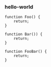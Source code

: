 ### hello-world

```
function Foo() {
    return;
}

function Bar()) {
    return;
}

function FooBar() {
    return;
}
```
